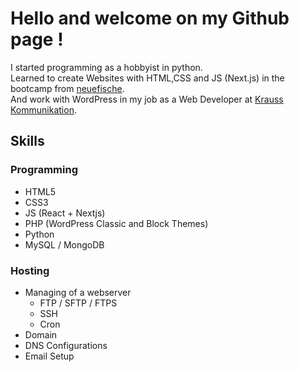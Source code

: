 # Hello and welcome on my Github page !

I started programming as a hobbyist in python.<br>
Learned to create Websites with HTML,CSS and JS (Next.js) in the bootcamp from [neuefische]([url](https://www.neuefische.de/)).<br>
And work with WordPress in my job as a Web Developer at [Krauss Kommunikation]([url](https://krausskommunikation.de/)).<br>


## Skills

### Programming
- HTML5
- CSS3
- JS (React + Nextjs)
- PHP (WordPress Classic and Block Themes)
- Python
- MySQL / MongoDB

### Hosting
- Managing of a webserver
  - FTP / SFTP / FTPS
  - SSH
  - Cron
- Domain
- DNS Configurations
- Email Setup
  
